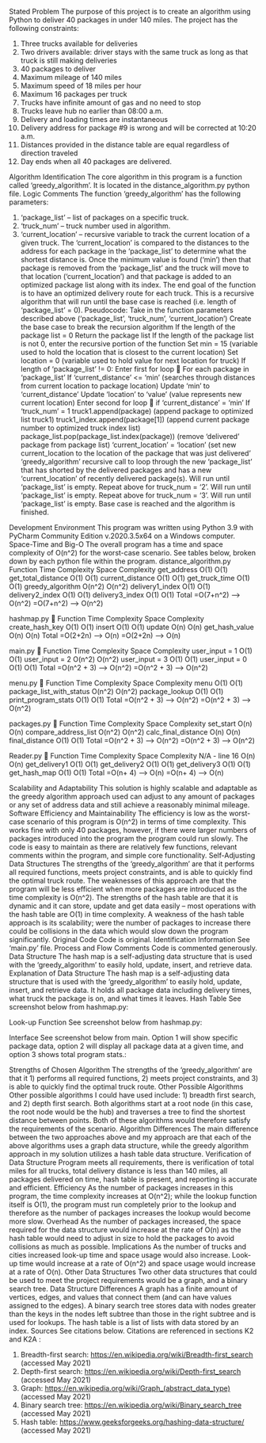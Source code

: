 Stated Problem
The purpose of this project is to create an algorithm using Python to deliver 40 packages in under 140 miles. The project has the following constraints:
1)	Three trucks available for deliveries
2)	Two drivers available: driver stays with the same truck as long as that truck is still making deliveries
3)	40 packages to deliver
4)	Maximum mileage of 140 miles
5)	Maximum speed of 18 miles per hour
6)	Maximum 16 packages per truck
7)	Trucks have infinite amount of gas and no need to stop
8)	Trucks leave hub no earlier than 08:00 a.m.
9)	Delivery and loading times are instantaneous
10)	Delivery address for package #9 is wrong and will be corrected at 10:20 a.m.
11)	Distances provided in the distance table are equal regardless of direction traveled
12)	Day ends when all 40 packages are delivered.

Algorithm Identification
The core algorithm in this program is a function called ‘greedy_algorithm’. It is located in the distance_algorithm.py python file.
Logic Comments
The function ‘greedy_algorithm’ has the following parameters:
1)	‘package_list’ – list of packages on a specific truck.
2)	‘truck_num’ – truck number used in algorithm.
3)	‘current_location’ – recursive variable to track the current location of a given truck.
The ‘current_location’ is compared to the distances to the address for each package in the ‘package_list’ to determine what the shortest distance is. Once the minimum value is found (‘min’) then that package is removed from the ‘package_list’ and the truck will move to that location (‘current_location’) and that package is added to an optimized package list along with its index. The end goal of the function is to have an optimized delivery route for each truck. This is a recursive algorithm that will run until the base case is reached (i.e. length of ‘package_list’ = 0).
Pseudocode:
Take in the function parameters described above (‘package_list’, ‘truck_num’, ‘current_location’)
Create the base case to break the recursion algorithm
	If the length of the package list = 0
		Return the package list
If the length of the package list is not 0, enter the recursive portion of the function
	Set min = 15 (variable used to hold the location that is closest to the current location)
	Set location = 0 (variable used to hold value for next location for truck)
	If length of ‘package_list’ != 0:
Enter first for loop  For each package in ‘package_list’
If ‘current_distance’ <= ‘min’ (searches through distances from current location to package location)
	Update ‘min’ to ‘current_distance’
	Update ‘location’ to ‘value’ (value represents new current location)
			Enter second for loop  if ‘current_distance’ = ‘min’
					If ‘truck_num’ = 1
						truck1.append(package) (append package to optimized list truck1)
truck1_index.append(package[1]) (append current package number to optimized truck index list)
package_list.pop(package_list.index(package)) (remove ‘delivered’ package from package list)
‘current_location’ = ‘location’ (set new current_location to the location of the package that was just delivered’
‘greedy_algorithm’ recursive call to loop through the new ‘package_list’ that has shorted by the delivered packages and has a new ‘current_location’ of recently delivered package(s). Will run until ‘package_list’ is empty.
					Repeat above for truck_num = ‘2’. Will run until ‘package_list’ is empty.
					Repeat above for truck_num = ‘3’. Will run until ‘package_list’ is empty.
		Base case is reached and the algorithm is finished.

Development Environment
This program was written using Python 3.9 with PyCharm Community Edition v.2020.3.5x64 on a Windows computer.
Space-Time and Big-O
The overall program has a time and space complexity of O(n^2) for the worst-case scenario. See tables below, broken down by each python file within the program.
distance_algorithm.py
Function	Time Complexity	Space Complexity
get_address	O(1)	O(1)
get_total_distance	O(1)	O(1)
current_distance	O(1)	O(1)
get_truck_time	O(1)	O(1)
greedy_algorithm	O(n^2)	O(n^2)
delivery1_index	O(1)	O(1)
delivery2_index	O(1)	O(1)
delivery3_index	O(1)	O(1)
Total	=O(7+n^2) --> O(n^2)	=O(7+n^2) --> O(n^2)


hashmap.py 
Function	Time Complexity	Space Complexity
create_hash_key	O(1)	O(1)
insert	O(1)	O(1)
update	O(n)	O(n)
get_hash_value	O(n)	O(n)
Total	=O(2+2n) --> O(n)	=O(2+2n) --> O(n)

main.py 
Function	Time Complexity	Space Complexity
user_input = 1	O(1)	O(1)
user_input = 2	O(n^2)	O(n^2)
user_input = 3	O(1)	O(1)
user_input = 0	O(1)	O(1)
Total	=O(n^2 + 3) --> O(n^2)	=O(n^2 + 3) --> O(n^2)

menu.py  
Function	Time Complexity	Space Complexity
menu	O(1)	O(1)
package_list_with_status	O(n^2)	O(n^2)
package_lookup	O(1)	O(1)
print_program_stats	O(1)	O(1)
Total	=O(n^2 + 3) --> O(n^2)	=O(n^2 + 3) --> O(n^2)

packages.py  
Function	Time Complexity	Space Complexity
set_start	O(n)	O(n)
compare_address_list	O(n^2)	O(n^2)
calc_final_distance	O(n)	O(n)
final_distance	O(1)	O(1)
Total	=O(n^2 + 3) --> O(n^2)	=O(n^2 + 3) --> O(n^2)


Reader.py 
Function	Time Complexity	Space Complexity
N/A - line 16	O(n)	O(n)
get_delivery1	O(1)	O(1)
get_delivery2	O(1)	O(1)
get_delivery3	O(1)	O(1)
get_hash_map	O(1)	O(1)
Total	=O(n+ 4) --> O(n)	=O(n+ 4) --> O(n)

Scalability and Adaptability
This solution is highly scalable and adaptable as the greedy algorithm approach used can adjust to any amount of packages or any set of address data and still achieve a reasonably minimal mileage.
Software Efficiency and Maintainability
The efficiency is low as the worst-case scenario of this program is O(n^2) in terms of time complexity. This works fine with only 40 packages, however, if there were larger numbers of packages introduced into the program the program could run slowly. The code is easy to maintain as there are relatively few functions, relevant comments within the program, and simple core functionality.
Self-Adjusting Data Structures
The strengths of the ‘greedy_algorithm’ are that it performs all required functions, meets project constraints, and is able to quickly find the optimal truck route. The weaknesses of this approach are that the program will be less efficient when more packages are introduced as the time complexity is O(n^2). The strengths of the hash table are that it is dynamic and it can store, update and get data easily – most operations with the hash table are O(1) in time complexity. A weakness of the hash table approach is its scalability; were the number of packages to increase there could be collisions in the data which would slow down the program significantly.
Original Code
Code is original.
Identification Information
See ‘main.py’ file.
Process and Flow Comments
Code is commented generously.
Data Structure
The hash map is a self-adjusting data structure that is used with the ‘greedy_algorithm’ to easily hold, update, insert, and retrieve data.
Explanation of Data Structure
The hash map is a self-adjusting data structure that is used with the ‘greedy_algorithm’ to easily hold, update, insert, and retrieve data. It holds all package data including delivery times, what truck the package is on, and what times it leaves.
 Hash Table
See screenshot below from hashmap.py:
 
Look-up Function
See screenshot below from hashmap.py:
 
Interface
See screenshot below from main. Option 1 will show specific package data, option 2 will display all package data at a given time, and option 3 shows total program stats.:
 
Strengths of Chosen Algorithm
The strengths of the ‘greedy_algorithm’ are that it 1) performs all required functions, 2) meets project constraints, and 3) is able to quickly find the optimal truck route.
Other Possible Algorithms
Other possible algorithms I could have used include: 1) breadth first search, and 2) depth first search. Both algorithms start at a root node (in this case, the root node would be the hub) and traverses a tree to find the shortest distance between points. Both of these algorithms would therefore satisfy the requirements of the scenario.
Algorithm Differences
The main difference between the two approaches above and my approach are that each of the above algorithms uses a graph data structure, while the greedy algorithm approach in my solution utilizes a hash table data structure.
Verification of Data Structure
Program meets all requirements, there is verification of total miles for all trucks, total delivery distance is less than 140 miles, all packages delivered on time, hash table is present, and reporting is accurate and efficient.
Efficiency
As the number of packages increases in this program, the time complexity increases at O(n^2); while the lookup function itself is O(1), the program must run completely prior to the lookup and therefore as the number of packages increases the lookup would become more slow.
Overhead
As the number of packages increased, the space required for the data structure would increase at the rate of O(n) as the hash table would need to adjust in size to hold the packages to avoid collisions as much as possible.
Implications
As the number of trucks and cities increased look-up time and space usage would also increase. Look-up time would increase at a rate of O(n^2) and space usage would increase at a rate of O(n).
Other Data Structures
Two other data structures that could be used to meet the project requirements would be a graph, and a binary search tree.
Data Structure Differences
A graph has a finite amount of vertices, edges, and values that connect them (and can have values assigned to the edges). A binary search tree stores data with nodes greater than the keys in the nodes left subtree than those in the right subtree and is used for lookups. The hash table is a list of lists with data stored by an index.
Sources
See citations below. Citations are referenced in sections K2 and K2A :
1)	Breadth-first search: https://en.wikipedia.org/wiki/Breadth-first_search (accessed May 2021)
2)	Depth-first search: https://en.wikipedia.org/wiki/Depth-first_search (accessed May 2021)
3)	Graph: https://en.wikipedia.org/wiki/Graph_(abstract_data_type) (accessed May 2021)
4)	Binary search tree: https://en.wikipedia.org/wiki/Binary_search_tree (accessed May 2021)
5)	Hash table: https://www.geeksforgeeks.org/hashing-data-structure/ (accessed May 2021)

